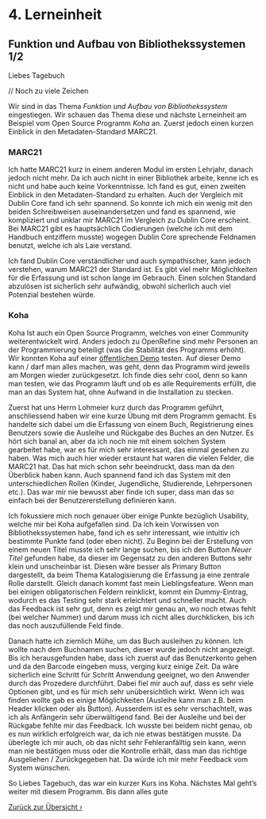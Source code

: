 # 4. Lerneinheit

## Funktion und Aufbau von Bibliothekssystemen 1/2

Liebes Tagebuch

// Noch zu viele Zeichen

Wir sind in das Thema _Funktion und Aufbau von Bibliothekssystem_ eingestiegen. Wir schauen das Thema diese und nächste Lerneinheit am Beispiel vom Open Source Programm _Koha_ an. Zuerst jedoch einen kurzen Einblick in den Metadaten-Standard MARC21.

### MARC21
Ich hatte MARC21 kurz in einem anderen Modul im ersten Lehrjahr, danach jedoch nicht mehr. Da ich auch nicht in einer Bibliothek arbeite, kenne ich es nicht und habe auch keine Vorkenntnisse. Ich fand es gut, einen zweiten Einblick in den Metadaten-Standard zu erhalten. Auch der Vergleich mit Dublin Core fand ich sehr spannend. So konnte ich mich ein wenig mit den beiden Schreibweisen auseinandersetzen und fand es spannend, wie kompliziert und unklar mir MARC21 im Vergleich zu Dublin Core erscheint. Bei MARC21 gibt es hauptsächlich Codierungen (welche ich mit dem Handbuch entziffern musste) wogegen Dublin Core sprechende Feldnamen benutzt, welche ich als Laie verstand. 

Ich fand Dublin Core verständlicher und auch sympathischer, kann jedoch verstehen, warum MARC21 der Standard ist. Es gibt viel mehr Möglichkeiten für die Erfassung und ist schon lange im Gebrauch. Einen solchen Standard abzulösen ist sicherlich sehr aufwändig, obwohl sicherlich auch viel Potenzial bestehen würde. 

### Koha
Koha Ist auch ein Open Source Programm, welches von einer Community weiterentwickelt wird. Anders jedoch zu OpenRefine sind mehr Personen an der Programmierung beteiligt (was die Stabilität des Programms erhöht). Wir konnten Koha auf einer [öffentlichen Demo](https://koha.adminkuhn.ch:8443) testen. Auf dieser Demo kann / darf man alles machen, was geht, denn das Programm wird jeweils am Morgen wieder zurückgesetzt. Ich finde dies sehr cool, denn so kann man testen, wie das Programm läuft und ob es alle Requirements erfüllt, die man an das System hat, ohne Aufwand in die Installation zu stecken. 

Zuerst hat uns Herrn Lohmeier kurz durch das Programm geführt, anschliessend haben wir eine kurze Übung mit dem Programm gemacht. Es handelte sich dabei um die Erfassung von einem Buch, Registrierung eines Benutzers sowie die Ausleihe und Rückgabe des Buches an den Nutzer. Es hört sich banal an, aber da ich noch nie mit einem solchen System gearbeitet habe, war es für mich sehr interessant, das einmal gesehen zu haben. Was mich auch hier wieder erstaunt hat waren die vielen Felder, die MARC21 hat. Das hat mich schon sehr beeindruckt, dass man da den Überblick haben kann. Auch spannend fand ich das System mit den unterschiedlichen Rollen (Kinder, Jugendliche, Studierende, Lehrpersonen etc.). Das war mir nie bewusst aber finde ich super, dass man das so einfach bei der Benutzererstellung definieren kann. 

Ich fokussiere mich noch genauer über einige Punkte bezüglich Usability, welche mir bei Koha aufgefallen sind. Da ich kein Vorwissen von Bibliothekssystemen habe, fand ich es sehr interessant, wie intuitiv ich bestimmte Punkte fand (oder eben nicht). Zu Beginn bei der Erstellung von einem neuen Titel musste ich sehr lange suchen, bis ich den Button _Neuer Titel_ gefunden habe, da dieser im Gegensatz zu den anderen Buttons sehr klein und unscheinbar ist. Diesen wäre besser als Primary Button dargestellt, da beim Thema Katalogisierung die Erfassung ja eine zentrale Rolle darstellt. Gleich danach kommt fast mein Lieblingsfeature. Wenn man bei einigen obligatorischen Feldern reinklickt, kommt ein Dummy-Eintrag, wodurch es das Testing sehr stark erleichtert und schneller macht. Auch das Feedback ist sehr gut, denn es zeigt mir genau an, wo noch etwas fehlt (bei welcher Nummer) und darum muss ich nicht alles durchklicken, bis ich das noch auszufüllende Feld finde.

Danach hatte ich ziemlich Mühe, um das Buch ausleihen zu können. Ich wollte nach dem Buchnamen suchen, dieser wurde jedoch nicht angezeigt. Bis ich herausgefunden habe, dass ich zuerst auf das Benutzerkonto gehen und da den Barcode eingeben muss, verging kurz einige Zeit. Da wäre sicherlich eine Schritt für Schritt Anwendung geeignet, wo den Anwender durch das Prozedere durchführt. Dabei fiel mir auch auf, dass es sehr viele Optionen gibt, und es für mich sehr unübersichtlich wirkt. Wenn ich was finden wollte gab es einige Möglichkeiten (Ausleihe kann man z.B. beim Header klicken oder als Button). Ausserdem ist es sehr verschachtelt, was ich als Anfängerin sehr überwältigend fand. Bei der Ausleihe und bei der Rückgabe fehlte mir das Feedback. Ich wusste bei beidem nicht genau, ob es nun wirklich erfolgreich war, da ich nie etwas bestätigen musste. Da überlegte ich mir auch, ob das nicht sehr Fehleranfälltig sein kann, wenn man nie bestätigen muss oder die Kontrolle erhält, dass man das richtige Ausgeliehen / Zurückgegeben hat. Da würde ich mir mehr Feedback vom System wünschen.

So Liebes Tagebuch, das war ein kurzer Kurs ins Koha. Nächstes Mal geht’s weiter mit diesem Programm. Bis dann alles gute


[Zurück zur Übersicht ›](../README.md)
